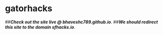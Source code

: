 # gatorhacks

##**_Check out the site live @ bhaveshc789.github.io_**.
##**_We should redirect this site to the domain sfhacks.io_**.

